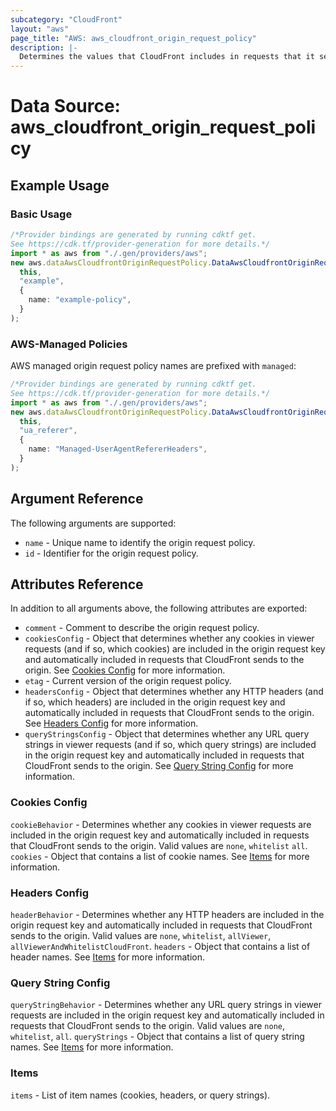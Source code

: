 ```yaml
---
subcategory: "CloudFront"
layout: "aws"
page_title: "AWS: aws_cloudfront_origin_request_policy"
description: |-
  Determines the values that CloudFront includes in requests that it sends to the origin.
---
```


# Data Source: aws\_cloudfront\_origin\_request\_policy

## Example Usage

### Basic Usage

```typescript
/*Provider bindings are generated by running cdktf get.
See https://cdk.tf/provider-generation for more details.*/
import * as aws from "./.gen/providers/aws";
new aws.dataAwsCloudfrontOriginRequestPolicy.DataAwsCloudfrontOriginRequestPolicy(
  this,
  "example",
  {
    name: "example-policy",
  }
);

```

### AWS-Managed Policies

AWS managed origin request policy names are prefixed with `managed`:

```typescript
/*Provider bindings are generated by running cdktf get.
See https://cdk.tf/provider-generation for more details.*/
import * as aws from "./.gen/providers/aws";
new aws.dataAwsCloudfrontOriginRequestPolicy.DataAwsCloudfrontOriginRequestPolicy(
  this,
  "ua_referer",
  {
    name: "Managed-UserAgentRefererHeaders",
  }
);

```

## Argument Reference

The following arguments are supported:

* `name` - Unique name to identify the origin request policy.
* `id` - Identifier for the origin request policy.

## Attributes Reference

In addition to all arguments above, the following attributes are exported:

* `comment` - Comment to describe the origin request policy.
* `cookiesConfig` - Object that determines whether any cookies in viewer requests (and if so, which cookies) are included in the origin request key and automatically included in requests that CloudFront sends to the origin. See [Cookies Config](#cookies-config) for more information.
* `etag` - Current version of the origin request policy.
* `headersConfig` - Object that determines whether any HTTP headers (and if so, which headers) are included in the origin request key and automatically included in requests that CloudFront sends to the origin. See [Headers Config](#headers-config) for more information.
* `queryStringsConfig` - Object that determines whether any URL query strings in viewer requests (and if so, which query strings) are included in the origin request key and automatically included in requests that CloudFront sends to the origin. See [Query String Config](#query-string-config) for more information.

### Cookies Config

`cookieBehavior` - Determines whether any cookies in viewer requests are included in the origin request key and automatically included in requests that CloudFront sends to the origin. Valid values are `none`, `whitelist` `all`.
`cookies` - Object that contains a list of cookie names. See [Items](#items) for more information.

### Headers Config

`headerBehavior` - Determines whether any HTTP headers are included in the origin request key and automatically included in requests that CloudFront sends to the origin. Valid values are `none`, `whitelist`, `allViewer`, `allViewerAndWhitelistCloudFront`.
`headers` - Object that contains a list of header names. See [Items](#items) for more information.

### Query String Config

`queryStringBehavior` - Determines whether any URL query strings in viewer requests are included in the origin request key and automatically included in requests that CloudFront sends to the origin. Valid values are `none`, `whitelist`, `all`.
`queryStrings` - Object that contains a list of query string names. See [Items](#items) for more information.

### Items

`items` - List of item names (cookies, headers, or query strings).
